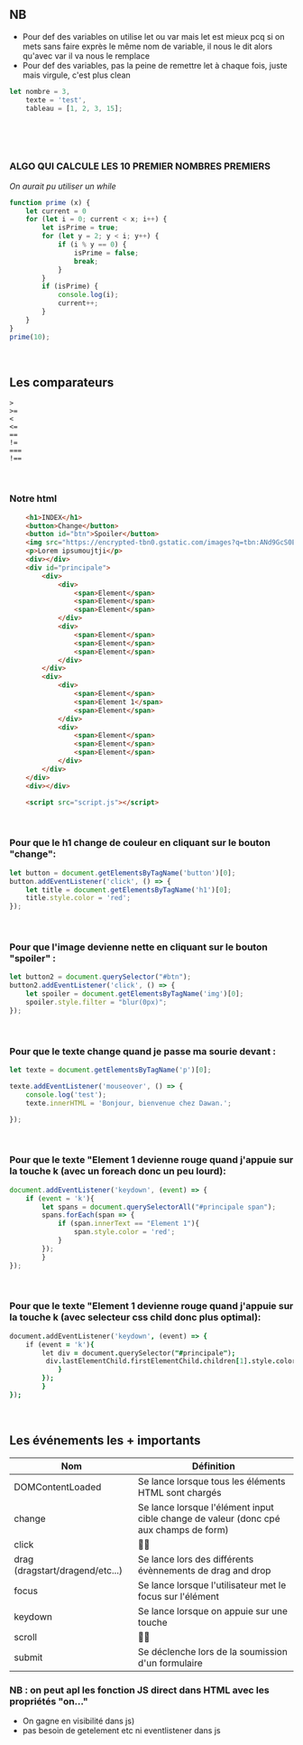 ## NB

* Pour def des variables on utilise let ou var mais let est mieux pcq si on mets sans faire exprès le même nom de variable, il nous le dit alors qu'avec var il va nous le remplace 
* Pour def des variables, pas la peine de remettre let à chaque fois, juste mais virgule, c'est plus clean

```js
let nombre = 3,
    texte = 'test',
    tableau = [1, 2, 3, 15];
```


&nbsp;

&nbsp;





### ALGO QUI CALCULE LES 10 PREMIER NOMBRES PREMIERS 
*On aurait pu utiliser un while*

```js
function prime (x) {
    let current = 0
    for (let i = 0; current < x; i++) {
        let isPrime = true;
        for (let y = 2; y < i; y++) {
            if (i % y == 0) {
                isPrime = false;
                break;
            }
        }
        if (isPrime) {
            console.log(i);
            current++;
        }
    }
}
prime(10);

```



&nbsp;
&nbsp;



## Les comparateurs 

```
>
>=
<
<=
==
!=
===
!==
```


&nbsp;
&nbsp;
&nbsp;
&nbsp;





### Notre html 

```html
    <h1>INDEX</h1>
    <button>Change</button>
    <button id="btn">Spoiler</button>
    <img src="https://encrypted-tbn0.gstatic.com/images?q=tbn:ANd9GcS0ELmebDj32WD8iv6SJyo8gZGIcnPOE8jcU352kUgneA&s" style="filter: blur(10px); transition: 0.3s">
    <p>Lorem ipsumoujtji</p>
    <div></div>
    <div id="principale">
        <div>
            <div>
                <span>Element</span>
                <span>Element</span>
                <span>Element</span>
            </div>
            <div>
                <span>Element</span>
                <span>Element</span>
                <span>Element</span>
            </div>
        </div>
        <div>
            <div>
                <span>Element</span>
                <span>Element 1</span>
                <span>Element</span>
            </div>
            <div>
                <span>Element</span>
                <span>Element</span>
                <span>Element</span>
            </div>
        </div>
    </div>
    <div></div>

    <script src="script.js"></script>
```





&nbsp;
&nbsp;
### Pour que le h1 change de couleur en cliquant sur le bouton "change":

```js
let button = document.getElementsByTagName('button')[0];
button.addEventListener('click', () => {
    let title = document.getElementsByTagName('h1')[0];
    title.style.color = 'red';
});
```




&nbsp;
&nbsp;
### Pour que l'image devienne nette en cliquant sur le bouton "spoiler" :

```js
let button2 = document.querySelector("#btn");
button2.addEventListener('click', () => {
    let spoiler = document.getElementsByTagName('img')[0];
    spoiler.style.filter = "blur(0px)";
});
```




&nbsp;
&nbsp;
### Pour que le texte change quand je passe ma sourie devant :
```js
let texte = document.getElementsByTagName('p')[0];

texte.addEventListener('mouseover', () => {
    console.log('test');
    texte.innerHTML = 'Bonjour, bienvenue chez Dawan.';

});
```




&nbsp;
&nbsp;
### Pour que le texte "Element 1 devienne rouge quand j'appuie sur la touche k (avec un foreach donc un peu lourd):
```js
document.addEventListener('keydown', (event) => {
    if (event = 'k'){        
        let spans = document.querySelectorAll("#principale span");
        spans.forEach(span => {
            if (span.innerText == "Element 1"){
                span.style.color = 'red';
            }  
        });    
        }
});
```




&nbsp;
&nbsp;
### Pour que le texte "Element 1 devienne rouge quand j'appuie sur la touche k (avec selecteur css child donc plus optimal):
```j
document.addEventListener('keydown', (event) => {
    if (event = 'k'){        
        let div = document.querySelector("#principale");
         div.lastElementChild.firstElementChild.children[1].style.color = 'red';
            }  
        });    
        }
});
```

&nbsp;
&nbsp;
&nbsp;
## Les événements les + importants
|Nom|Définition|
|-|-|
|DOMContentLoaded|Se lance lorsque tous les éléments HTML sont chargés|
|change|Se lance lorsque l'élément input cible change de valeur (donc cpé aux champs de form)|
|click|🐱‍🏍|
|drag (dragstart/dragend/etc...)|Se lance lors des différents évènnements de drag and drop|
|focus|Se lance lorsque l'utilisateur met le focus sur l'élément|
|keydown|Se lance lorsque on appuie sur une touche|
|scroll|🐱‍🏍|
|submit|Se déclenche lors de la soumission d'un formulaire|

### NB : on peut apl les fonction JS direct dans HTML avec les propriétés "on..." 
* On gagne en visibilité dans js) 
* pas besoin de getelement etc ni eventlistener dans js 

